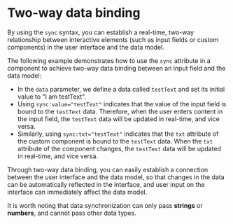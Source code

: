 # Two-way data binding

By using the `sync` syntax, you can establish a real-time, two-way relationship between interactive elements (such as input fields or custom components) in the user interface and the data model.

The following example demonstrates how to use the `sync` attribute in a component to achieve two-way data binding between an input field and the data model:

- In the `data` parameter, we define a data called `testText` and set its initial value to "I am testText".
- Using `sync:value="testText"` indicates that the value of the input field is bound to the `testText` data. Therefore, when the user enters content in the input field, the `testText` data will be updated in real-time, and vice versa.
- Similarly, using `sync:txt="testText"` indicates that the `txt` attribute of the custom component is bound to the `testText` data. When the `txt` attribute of the component changes, the `testText` data will be updated in real-time, and vice versa.

Through two-way data binding, you can easily establish a connection between the user interface and the data model, so that changes in the data can be automatically reflected in the interface, and user input on the interface can immediately affect the data model.

It is worth noting that data synchronization can only pass **strings** or **numbers**, and cannot pass other data types.

<a href="../../publics/examples/sync/demo.html" preview demo></a>
<a href="../../publics/examples/sync/test-demo.html" main demo></a>
<a href="../../publics/examples/sync/custom-input.html" demo></a>

